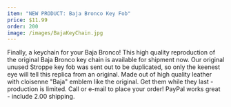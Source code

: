 ```yaml
---
item: "NEW PRODUCT: Baja Bronco Key Fob"
price: $11.99
order: 200
image: /images/BajaKeyChain.jpg
---
```

	
Finally, a keychain for your Baja Bronco! This high quality reproduction of the original Baja Bronco key chain is available for shipment now. Our original unused Stroppe key fob was sent out to be duplicated, so only the keenest eye will tell this replica from an original. Made out of high quality leather with cloisenne "Baja" emblem like the original. Get them while they last - production is limited. Call or e-mail to place your order! PayPal works great - include 2.00 shipping.